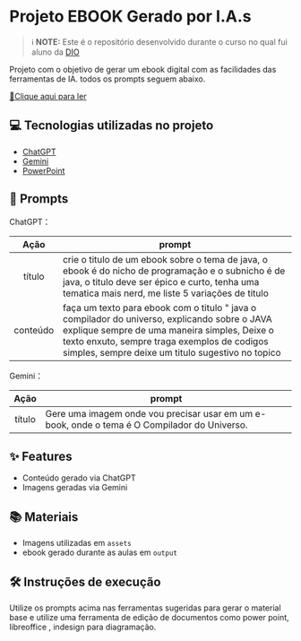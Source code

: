 
# Projeto EBOOK Gerado por I.A.s


 > ℹ️ **NOTE:** Este é o repositório desenvolvido durante o curso no qual fui aluno da [DIO](https://dio.me)

Projeto com o objetivo de gerar um ebook digital com as facilidades das ferramentas de IA. todos os prompts
seguem abaixo.

<a href="https://github.com/Magnumersoares/Projeto-Prompt-EBOOK/blob/main/output/E-BOOK%20%20JAVA.pdf" title="View PDF now"> 📕Clique aqui para ler</a>

## 💻 Tecnologias utilizadas no projeto

- [ChatGPT](https://chat.openai.com/) 
- [Gemini](https://gemini.google.com)
- [PowerPoint](https://www.microsoft.com/en/microsoft-365/powerpoint)

## 🧠 Prompts


ChatGPT：

|   Ação   | prompt                                                                                                                                                                                                                                                                         |
| :------: | ------------------------------------------------------------------------------------------------------------------------------------------------------------------------------------------------------------------------------------------------------------------------------ |
|  título  | crie o titulo de um ebook sobre o tema de java, o ebook é do nicho de programação e o subnicho é de java, o titulo deve ser épico e curto, tenha uma tematica mais nerd, me liste 5 variações de titulo                                                        |
| conteúdo | faça um texto para ebook com o titulo " java o compilador do universo, explicando sobre o JAVA explique sempre de uma maneira simples, Deixe o texto enxuto, sempre traga exemplos de codigos simples, sempre deixe um titulo sugestivo no topico |

    
Gemini：

|  Ação  | prompt                                                                                 |
| :----: | -------------------------------------------------------------------------------------- |
| título | Gere uma imagem onde vou precisar usar  em um e-book, onde o tema é O Compilador do Universo.                          |

## ✨ Features

- Conteúdo gerado via ChatGPT
- Imagens geradas via Gemini

## 📚 Materiais

- Imagens utilizadas em `assets`
- ebook gerado durante as aulas em `output`

## 🛠️ Instruções de execução

Utilize os prompts acima nas ferramentas sugeridas para gerar o material base e utilize uma ferramenta de edição de documentos como power point, libreoffice , indesign para diagramação.
